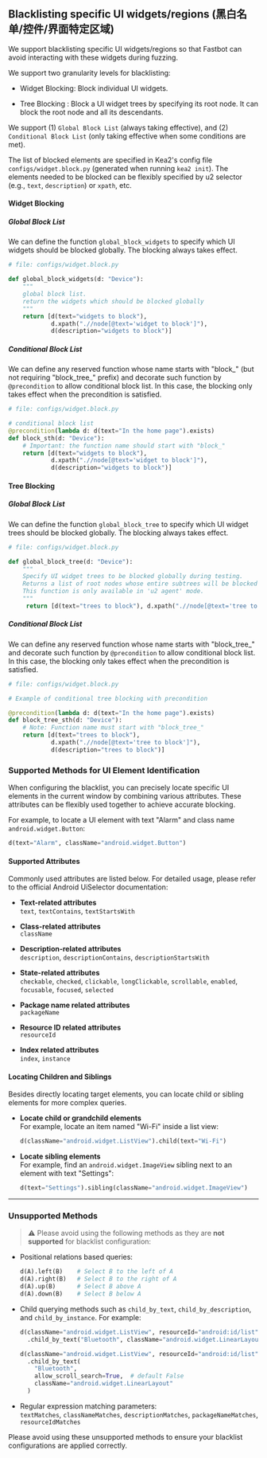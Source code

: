 ## Blacklisting specific UI widgets/regions (黑白名单/控件/界面特定区域)

We support blacklisting specific UI widgets/regions so that Fastbot can avoid interacting with these widgets during fuzzing. 

We support two granularity levels for blacklisting:

- Widget Blocking: Block individual UI widgets.

- Tree Blocking : Block a UI widget trees by specifying its root node.
It can block the root node and all its descendants.

We support (1) `Global Block List` (always taking effective), and (2) `Conditional Block List` (only taking effective when some conditions are met).

The list of blocked elements are specified in Kea2's config file `configs/widget.block.py` (generated when running `kea2 init`). 
The elements needed to be blocked can be flexibly specified by u2 selector (e.g., `text`, `description`) or `xpath`, etc.

#### Widget Blocking
##### Global Block List
We can define the function `global_block_widgets` to specify which UI widgets should be blocked globally. The blocking always takes effect. 

```python
# file: configs/widget.block.py

def global_block_widgets(d: "Device"):
    """
    global block list.
    return the widgets which should be blocked globally
    """
    return [d(text="widgets to block"), 
            d.xpath(".//node[@text='widget to block']"),
            d(description="widgets to block")]
```
##### Conditional Block List
We can define any reserved function whose name starts with "block_" (but not requiring "block_tree_" prefix) and decorate such function by `@precondition` to allow conditional block list.
In this case, the blocking only takes effect when the precondition is satisfied.
```python
# file: configs/widget.block.py

# conditional block list
@precondition(lambda d: d(text="In the home page").exists)
def block_sth(d: "Device"):
    # Important: the function name should start with "block_"
    return [d(text="widgets to block"), 
            d.xpath(".//node[@text='widget to block']"),
            d(description="widgets to block")]
```

#### Tree Blocking
##### Global Block List
We can define the function `global_block_tree` to specify which UI widget trees should be blocked globally. The blocking always takes effect. 

```python
# file: configs/widget.block.py

def global_block_tree(d: "Device"):
    """
    Specify UI widget trees to be blocked globally during testing.
    Returns a list of root nodes whose entire subtrees will be blocked from exploration.
    This function is only available in 'u2 agent' mode.
    """
     return [d(text="trees to block"), d.xpath(".//node[@text='tree to block']")]
```
##### Conditional Block List
We can define any reserved function whose name starts with "block_tree_" and decorate such function by `@precondition` to allow conditional block list.
In this case, the blocking only takes effect when the precondition is satisfied.
```python
# file: configs/widget.block.py

# Example of conditional tree blocking with precondition

@precondition(lambda d: d(text="In the home page").exists)
def block_tree_sth(d: "Device"):
    # Note: Function name must start with "block_tree_"
    return [d(text="trees to block"), 
            d.xpath(".//node[@text='tree to block']"),
            d(description="trees to block")]
```


### Supported Methods for UI Element Identification

When configuring the blacklist, you can precisely locate specific UI elements in the current window by combining various attributes. These attributes can be flexibly used together to achieve accurate blocking.

For example, to locate a UI element with text "Alarm" and class name `android.widget.Button`:

```python
d(text="Alarm", className="android.widget.Button")
```

#### Supported Attributes

Commonly used attributes are listed below. For detailed usage, please refer to the official Android UiSelector documentation:

- **Text-related attributes**  
  `text`, `textContains`, `textStartsWith`

- **Class-related attributes**  
  `className`

- **Description-related attributes**  
  `description`, `descriptionContains`, `descriptionStartsWith`

- **State-related attributes**  
  `checkable`, `checked`, `clickable`, `longClickable`, `scrollable`, `enabled`, `focusable`, `focused`, `selected`

- **Package name related attributes**  
  `packageName`

- **Resource ID related attributes**  
  `resourceId`

- **Index related attributes**  
  `index`, `instance`

#### Locating Children and Siblings

Besides directly locating target elements, you can locate child or sibling elements for more complex queries.

- **Locate child or grandchild elements**  
  For example, locate an item named "Wi-Fi" inside a list view:

  ```python
  d(className="android.widget.ListView").child(text="Wi-Fi")
  ```

- **Locate sibling elements**  
  For example, find an `android.widget.ImageView` sibling next to an element with text "Settings":

  ```python
  d(text="Settings").sibling(className="android.widget.ImageView")
  ```

---

### Unsupported Methods

> ⚠️ Please avoid using the following methods as they are **not supported** for blacklist configuration:

- Positional relations based queries:  

  ```python
  d(A).left(B)    # Select B to the left of A
  d(A).right(B)   # Select B to the right of A
  d(A).up(B)      # Select B above A
  d(A).down(B)    # Select B below A
  ```

- Child querying methods such as `child_by_text`, `child_by_description`, and `child_by_instance`. For example:

  ```python
  d(className="android.widget.ListView", resourceId="android:id/list") \
    .child_by_text("Bluetooth", className="android.widget.LinearLayout")
  
  d(className="android.widget.ListView", resourceId="android:id/list") \
    .child_by_text(
      "Bluetooth",
      allow_scroll_search=True,  # default False
      className="android.widget.LinearLayout"
    )
  ```

- Regular expression matching parameters:  
  `textMatches`, `classNameMatches`, `descriptionMatches`, `packageNameMatches`, `resourceIdMatches`


Please avoid using these unsupported methods to ensure your blacklist configurations are applied correctly.

